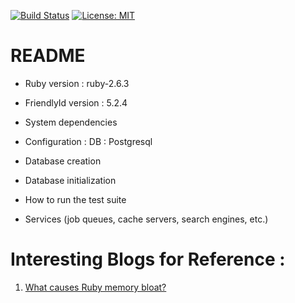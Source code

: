 [![Build Status](https://travis-ci.org/soumya74/rails_portal.svg?branch=master)](https://travis-ci.org/soumya74/rails_portal)
[![License: MIT](https://img.shields.io/badge/License-MIT-yellow.svg)](https://opensource.org/licenses/MIT)

# README

* Ruby version : ruby-2.6.3

* FriendlyId version : 5.2.4

* System dependencies

* Configuration :
    DB : Postgresql

* Database creation

* Database initialization

* How to run the test suite

* Services (job queues, cache servers, search engines, etc.)




# Interesting Blogs for Reference :

1. [What causes Ruby memory bloat?](https://www.joyfulbikeshedding.com/blog/2019-03-14-what-causes-ruby-memory-bloat.html)
